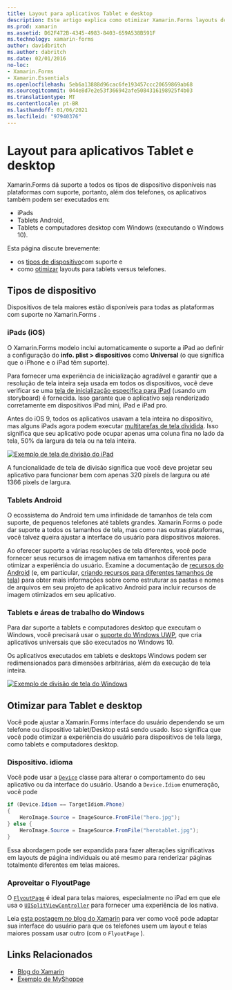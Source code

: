 ```yaml
---
title: Layout para aplicativos Tablet e desktop
description: Este artigo explica como otimizar Xamarin.Forms layouts de aplicativo para tablets, em vez de telefones.
ms.prod: xamarin
ms.assetid: D62F472B-4345-4983-8403-659A538B591F
ms.technology: xamarin-forms
author: davidbritch
ms.author: dabritch
ms.date: 02/01/2016
no-loc:
- Xamarin.Forms
- Xamarin.Essentials
ms.openlocfilehash: 5eb6a13888d96cac6fe193457ccc20659869ab68
ms.sourcegitcommit: 044e8d7e2e53f366942afe5084316198925f4b03
ms.translationtype: MT
ms.contentlocale: pt-BR
ms.lasthandoff: 01/06/2021
ms.locfileid: "97940376"
---
```

# <a name="layout-for-tablet-and-desktop-apps"></a>Layout para aplicativos Tablet e desktop

Xamarin.Forms dá suporte a todos os tipos de dispositivo disponíveis nas plataformas com suporte, portanto, além dos telefones, os aplicativos também podem ser executados em:

- iPads
- Tablets Android,
- Tablets e computadores desktop com Windows (executando o Windows 10).

Esta página discute brevemente:

- os [tipos de dispositivo](#device-types)com suporte e
- como [otimizar](#optimize-for-tablet-and-desktop) layouts para tablets versus telefones.

## <a name="device-types"></a>Tipos de dispositivo

Dispositivos de tela maiores estão disponíveis para todas as plataformas com suporte no Xamarin.Forms .

### <a name="ipads-ios"></a>iPads (iOS)

O Xamarin.Forms modelo inclui automaticamente o suporte a iPad ao definir a configuração do **info. plist > dispositivos** como **Universal** (o que significa que o iPhone e o iPad têm suporte).

Para fornecer uma experiência de inicialização agradável e garantir que a resolução de tela inteira seja usada em todos os dispositivos, você deve verificar se uma [tela de inicialização específica para iPad](~/ios/app-fundamentals/images-icons/launch-screens.md) (usando um storyboard) é fornecida. Isso garante que o aplicativo seja renderizado corretamente em dispositivos iPad mini, iPad e iPad pro.

Antes do iOS 9, todos os aplicativos usavam a tela inteira no dispositivo, mas alguns iPads agora podem executar [multitarefas de tela dividida](~/ios/platform/multitasking.md).
Isso significa que seu aplicativo pode ocupar apenas uma coluna fina no lado da tela, 50% da largura da tela ou na tela inteira.

[![Exemplo de tela de divisão do iPad](tablet-images/ipad-sml.png)](tablet-images/ipad.png#lightbox "Exemplo de tela de divisão do iPad")

A funcionalidade de tela de divisão significa que você deve projetar seu aplicativo para funcionar bem com apenas 320 pixels de largura ou até 1366 pixels de largura.

### <a name="android-tablets"></a>Tablets Android

O ecossistema do Android tem uma infinidade de tamanhos de tela com suporte, de pequenos telefones até tablets grandes. Xamarin.Forms o pode dar suporte a todos os tamanhos de tela, mas como nas outras plataformas, você talvez queira ajustar a interface do usuário para dispositivos maiores.

Ao oferecer suporte a várias resoluções de tela diferentes, você pode fornecer seus recursos de imagem nativa em tamanhos diferentes para otimizar a experiência do usuário.
Examine a documentação de [recursos do Android](~/android/app-fundamentals/resources-in-android/index.md) (e, em particular, [criando recursos para diferentes tamanhos de tela](~/android/app-fundamentals/resources-in-android/resources-for-varying-screens.md)) para obter mais informações sobre como estruturar as pastas e nomes de arquivos em seu projeto de aplicativo Android para incluir recursos de imagem otimizados em seu aplicativo.

### <a name="windows-tablets-and-desktops"></a>Tablets e áreas de trabalho do Windows

Para dar suporte a tablets e computadores desktop que executam o Windows, você precisará usar o [suporte do Windows UWP](~/xamarin-forms/platform/windows/installation/index.md), que cria aplicativos universais que são executados no Windows 10.

Os aplicativos executados em tablets e desktops Windows podem ser redimensionados para dimensões arbitrárias, além da execução de tela inteira.

[![Exemplo de divisão de tela do Windows](tablet-images/splitscreen-sml.png)](tablet-images/splitscreen.png#lightbox "Exemplo de divisão de tela do Windows")

## <a name="optimize-for-tablet-and-desktop"></a>Otimizar para Tablet e desktop

Você pode ajustar a Xamarin.Forms interface do usuário dependendo se um telefone ou dispositivo tablet/Desktop está sendo usado. Isso significa que você pode otimizar a experiência do usuário para dispositivos de tela larga, como tablets e computadores desktop.

### <a name="deviceidiom"></a>Dispositivo. idioma

Você pode usar a [`Device`](~/xamarin-forms/platform/device.md) classe para alterar o comportamento do seu aplicativo ou da interface do usuário. Usando a `Device.Idiom` enumeração, você pode

```csharp
if (Device.Idiom == TargetIdiom.Phone)
{
    HeroImage.Source = ImageSource.FromFile("hero.jpg");
} else {
    HeroImage.Source = ImageSource.FromFile("herotablet.jpg");
}
```

Essa abordagem pode ser expandida para fazer alterações significativas em layouts de página individuais ou até mesmo para renderizar páginas totalmente diferentes em telas maiores.

### <a name="leverage-flyoutpage"></a>Aproveitar o FlyoutPage

O [`FlyoutPage`](xref:Xamarin.Forms.FlyoutPage) é ideal para telas maiores, especialmente no iPad em que ele usa o [`UISplitViewController`](xref:UIKit.UISplitViewController) para fornecer uma experiência de Ios nativa.

Leia [esta postagem no blog do Xamarin](https://devblogs.microsoft.com/xamarin/bringing-xamarin-forms-apps-to-tablets/) para ver como você pode adaptar sua interface do usuário para que os telefones usem um layout e telas maiores possam usar outro (com o `FlyoutPage` ).

## <a name="related-links"></a>Links Relacionados

- [Blog do Xamarin](https://devblogs.microsoft.com/xamarin/bringing-xamarin-forms-apps-to-tablets/)
- [Exemplo de MyShoppe](https://github.com/jamesmontemagno/myshoppe)
